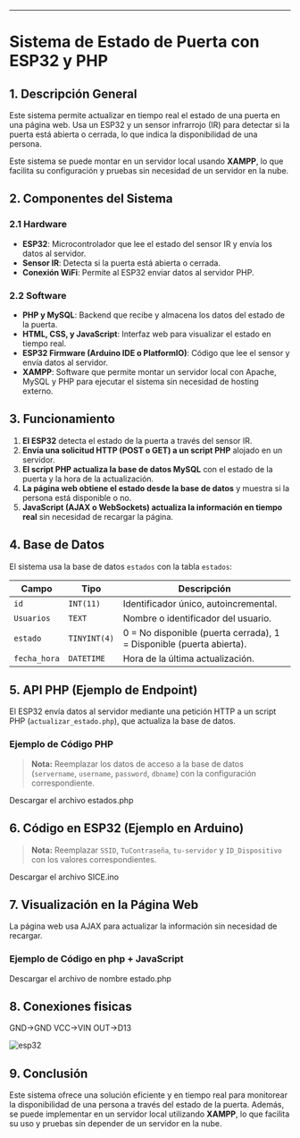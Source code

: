 ---
# **Sistema de Estado de Puerta con ESP32 y PHP**  

## **1. Descripción General**  
Este sistema permite actualizar en tiempo real el estado de una puerta en una página web. Usa un ESP32 y un sensor infrarrojo (IR) para detectar si la puerta está abierta o cerrada, lo que indica la disponibilidad de una persona.  

Este sistema se puede montar en un servidor local usando **XAMPP**, lo que facilita su configuración y pruebas sin necesidad de un servidor en la nube.  

## **2. Componentes del Sistema**  

### **2.1 Hardware**  
- **ESP32**: Microcontrolador que lee el estado del sensor IR y envía los datos al servidor.  
- **Sensor IR**: Detecta si la puerta está abierta o cerrada.  
- **Conexión WiFi**: Permite al ESP32 enviar datos al servidor PHP.  

### **2.2 Software**  
- **PHP y MySQL**: Backend que recibe y almacena los datos del estado de la puerta.  
- **HTML, CSS, y JavaScript**: Interfaz web para visualizar el estado en tiempo real.  
- **ESP32 Firmware (Arduino IDE o PlatformIO)**: Código que lee el sensor y envía datos al servidor.  
- **XAMPP**: Software que permite montar un servidor local con Apache, MySQL y PHP para ejecutar el sistema sin necesidad de hosting externo.  

## **3. Funcionamiento**  
1. **El ESP32** detecta el estado de la puerta a través del sensor IR.  
2. **Envía una solicitud HTTP (POST o GET) a un script PHP** alojado en un servidor.  
3. **El script PHP actualiza la base de datos MySQL** con el estado de la puerta y la hora de la actualización.  
4. **La página web obtiene el estado desde la base de datos** y muestra si la persona está disponible o no.  
5. **JavaScript (AJAX o WebSockets) actualiza la información en tiempo real** sin necesidad de recargar la página.  

## **4. Base de Datos**  
El sistema usa la base de datos `estados` con la tabla `estados`:  

| Campo       | Tipo         | Descripción |
|-------------|-------------|-------------|
| `id`        | `INT(11)`   | Identificador único, autoincremental. |
| `Usuarios`  | `TEXT`      | Nombre o identificador del usuario. |
| `estado`    | `TINYINT(4)` | 0 = No disponible (puerta cerrada), 1 = Disponible (puerta abierta). |
| `fecha_hora` | `DATETIME`  | Hora de la última actualización. |

## **5. API PHP (Ejemplo de Endpoint)**  
El ESP32 envía datos al servidor mediante una petición HTTP a un script PHP (`actualizar_estado.php`), que actualiza la base de datos.  

### **Ejemplo de Código PHP**  
> **Nota:** Reemplazar los datos de acceso a la base de datos (`servername`, `username`, `password`, `dbname`) con la configuración correspondiente.

Descargar el archivo estados.php

## **6. Código en ESP32 (Ejemplo en Arduino)**  
> **Nota:** Reemplazar `SSID`, `TuContraseña`, `tu-servidor` y `ID_Dispositivo` con los valores correspondientes.

Descargar el archivo SICE.ino

## **7. Visualización en la Página Web**  
La página web usa AJAX para actualizar la información sin necesidad de recargar.  

### **Ejemplo de Código en php + JavaScript**  
Descargar el archivo de nombre estado.php

## **8. Conexiones fisicas**
GND->GND
VCC->VIN
OUT->D13

![esp32](https://github.com/user-attachments/assets/b17cd97e-ef37-4ac3-a977-96d9c974b0ce)

## **9. Conclusión**  
Este sistema ofrece una solución eficiente y en tiempo real para monitorear la disponibilidad de una persona a través del estado de la puerta. Además, se puede implementar en un servidor local utilizando **XAMPP**, lo que facilita su uso y pruebas sin depender de un servidor en la nube.  
